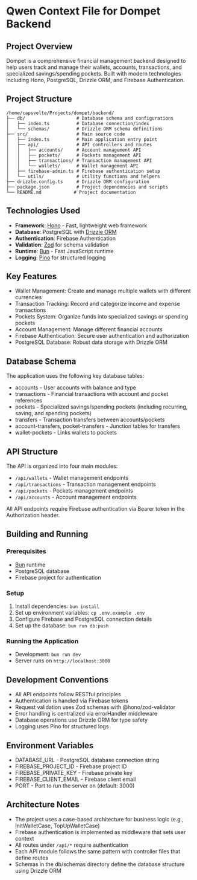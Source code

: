 # Qwen Context File for Dompet Backend

## Project Overview
Dompet is a comprehensive financial management backend designed to help users track and manage their wallets, accounts, transactions, and specialized savings/spending pockets. Built with modern technologies including Hono, PostgreSQL, Drizzle ORM, and Firebase Authentication.

## Project Structure
```
/home/capsvelte/Projects/dompet/backend/
├── db/                   # Database schema and configurations
│   ├── index.ts          # Database connection/index
│   └── schemas/          # Drizzle ORM schema definitions
├── src/                  # Main source code
│   ├── index.ts          # Main application entry point
│   ├── api/              # API controllers and routes
│   │   ├── accounts/     # Account management API
│   │   ├── pockets/      # Pockets management API
│   │   ├── transactions/ # Transaction management API
│   │   └── wallets/      # Wallet management API
│   ├── firebase-admin.ts # Firebase authentication setup
│   └── utils/            # Utility functions and helpers
├── drizzle.config.ts     # Drizzle ORM configuration
├── package.json          # Project dependencies and scripts
└── README.md            # Project documentation
```

## Technologies Used
- **Framework**: [Hono](https://hono.dev/) - Fast, lightweight web framework
- **Database**: PostgreSQL with [Drizzle ORM](https://orm.drizzle.team/)
- **Authentication**: Firebase Authentication
- **Validation**: [Zod](https://zod.dev/) for schema validation
- **Runtime**: [Bun](https://bun.sh/) - Fast JavaScript runtime
- **Logging**: [Pino](https://getpino.io/) for structured logging

## Key Features
- Wallet Management: Create and manage multiple wallets with different currencies
- Transaction Tracking: Record and categorize income and expense transactions
- Pockets System: Organize funds into specialized savings or spending pockets
- Account Management: Manage different financial accounts
- Firebase Authentication: Secure user authentication and authorization
- PostgreSQL Database: Robust data storage with Drizzle ORM

## Database Schema
The application uses the following key database tables:
- accounts - User accounts with balance and type
- transactions - Financial transactions with account and pocket references
- pockets - Specialized savings/spending pockets (including recurring, saving, and spending pockets)
- transfers - Transaction transfers between accounts/pockets
- account-transfers, pocket-transfers - Junction tables for transfers
- wallet-pockets - Links wallets to pockets

## API Structure
The API is organized into four main modules:
- `/api/wallets` - Wallet management endpoints
- `/api/transactions` - Transaction management endpoints
- `/api/pockets` - Pockets management endpoints
- `/api/accounts` - Account management endpoints

All API endpoints require Firebase authentication via Bearer token in the Authorization header.

## Building and Running
### Prerequisites
- [Bun](https://bun.sh/) runtime
- PostgreSQL database
- Firebase project for authentication

### Setup
1. Install dependencies: `bun install`
2. Set up environment variables: `cp .env.example .env`
3. Configure Firebase and PostgreSQL connection details
4. Set up the database: `bun run db:push`

### Running the Application
- Development: `bun run dev`
- Server runs on `http://localhost:3000`

## Development Conventions
- All API endpoints follow RESTful principles
- Authentication is handled via Firebase tokens
- Request validation uses Zod schemas with @hono/zod-validator
- Error handling is centralized via errorHandler middleware
- Database operations use Drizzle ORM for type safety
- Logging uses Pino for structured logs

## Environment Variables
- DATABASE_URL - PostgreSQL database connection string
- FIREBASE_PROJECT_ID - Firebase project ID
- FIREBASE_PRIVATE_KEY - Firebase private key
- FIREBASE_CLIENT_EMAIL - Firebase client email
- PORT - Port to run the server on (default: 3000)

## Architecture Notes
- The project uses a case-based architecture for business logic (e.g., InitWalletCase, TopUpWalletCase)
- Firebase authentication is implemented as middleware that sets user context
- All routes under `/api/*` require authentication
- Each API module follows the same pattern with controller files that define routes
- Schemas in the db/schemas directory define the database structure using Drizzle ORM